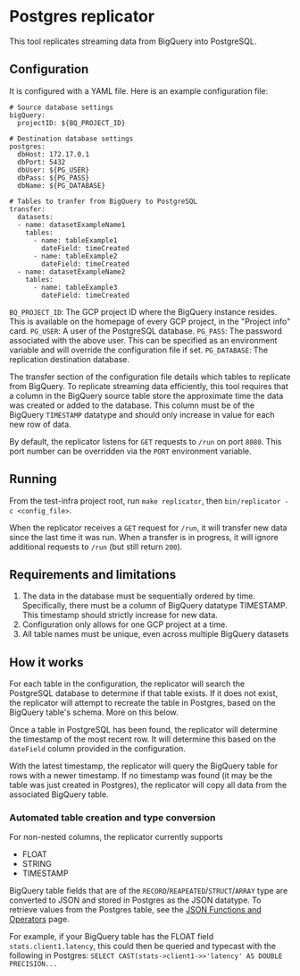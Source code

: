# Postgres replicator

This tool replicates streaming data from BigQuery into PostgreSQL.


## Configuration

It is configured with a YAML file. Here is an example configuration file:

```
# Source database settings
bigQuery:
  projectID: ${BQ_PROJECT_ID}

# Destination database settings
postgres:
  dbHost: 172.17.0.1
  dbPort: 5432
  dbUser: ${PG_USER}
  dbPass: ${PG_PASS}
  dbName: ${PG_DATABASE}

# Tables to tranfer from BigQuery to PostgreSQL
transfer:
  datasets:
  - name: datasetExampleName1
    tables:
      - name: tableExample1
        dateField: timeCreated
      - name: tableExample2
        dateField: timeCreated
  - name: datasetExampleName2
    tables:
      - name: tableExample3
        dateField: timeCreated
```

`BQ_PROJECT_ID`: The GCP project ID where the BigQuery instance resides. This is
available on the homepage of every GCP project, in the "Project info" card.
`PG_USER`: A user of the PostgreSQL database.
`PG_PASS`: The password associated with the above user. This can be specified as
an environment variable and will override the configuration file if set.
`PG_DATABASE`: The replication destination database.

The transfer section of the configuration file details which tables to replicate
from BigQuery. To replicate streaming data efficiently, this tool requires that
a column in the BigQuery source table store the approximate time the data was
created or added to the database. This column must be of the BigQuery
`TIMESTAMP` datatype and should only increase in value for each new row of data.

By default, the replicator listens for `GET` requests to `/run` on port `8080`.
This port number can be overridden via the `PORT` environment variable.

## Running

From the test-infra project root, run `make replicator`, then
`bin/replicator -c <config_file>`.

When the replicator receives a `GET` request for `/run`, it will transfer new
data since the last time it was run. When a transfer is in progress, it will
ignore additional requests to `/run` (but still return `200`).


## Requirements and limitations

1. The data in the database must be sequentially ordered by time. Specifically,
   there must be a column of BigQuery datatype TIMESTAMP. This timestamp should
   strictly increase for new data.
2. Configuration only allows for one GCP project at a time.
3. All table names must be unique, even across multiple BigQuery datasets

## How it works

For each table in the configuration, the replicator will search the PostgreSQL
database to determine if that table exists. If it does not exist, the replicator
will attempt to recreate the table in Postgres, based on the BigQuery table's
schema. More on this below.

Once a table in PostgreSQL has been found, the replicator will determine the
timestamp of the most recent row. It will determine this based on the
`dateField` column provided in the configuration.

With the latest timestamp, the replicator will query the BigQuery table for rows
with a newer timestamp. If no timestamp was found (it may be the table was just
created in Postgres), the replicator will copy all data from the associated
BigQuery table.

### Automated table creation and type conversion

For non-nested columns, the replicator currently supports
- FLOAT
- STRING
- TIMESTAMP

BigQuery table fields that are of the `RECORD`/`REAPEATED`/`STRUCT`/`ARRAY`
type are converted to JSON and stored in Postgres as the JSON datatype. To
retrieve values from the Postgres table, see the [JSON Functions and Operators]
page.

For example, if your BigQuery table has the FLOAT field `stats.client1.latency`,
this could then be queried and typecast with the following in Postgres: `SELECT
CAST(stats->client1->>'latency' AS DOUBLE PRECISION...`


[JSON Functions and Operators]: https://www.postgresql.org/docs/12/functions-json.html
